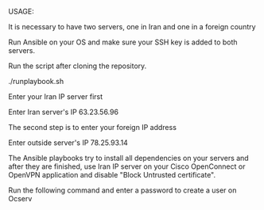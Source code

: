 USAGE:

It is necessary to have two servers, one in Iran and one in a foreign country

Run Ansible on your OS and make sure your SSH key is added to both servers.

Run the script after cloning the repository.

./runplaybook.sh

Enter your Iran IP server first

Enter Iran server's IP
63.23.56.96

The second step is to enter your foreign IP address

Enter outside server's IP
78.25.93.14

The Ansible playbooks try to install all dependencies on your servers and after they are finished, use Iran IP server on your Cisco OpenConnect or OpenVPN application and disable "Block Untrusted certificate".

Run the following command and enter a password to create a user on Ocserv
